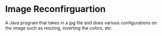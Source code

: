 # Image Reconfirguartion
A Java program that takes in a jpg file and does various configurations on the image such as resizing, inverting the colors, etc.
